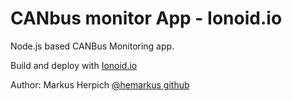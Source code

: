 # CANbus monitor App - Ionoid.io

Node.js based CANBus Monitoring app.

Build and deploy with [Ionoid.io](https://ionoid.io)


Author: Markus Herpich [@hemarkus github](https://github.com/hemarkus)
